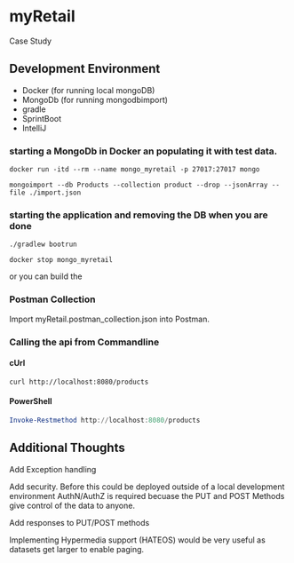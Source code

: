 # myRetail
Case Study

## Development Environment

- Docker (for running local mongoDB)
- MongoDb (for running mongodbimport)
- gradle
- SprintBoot
- IntelliJ

### starting a MongoDb in Docker an populating it with test data.

```
docker run -itd --rm --name mongo_myretail -p 27017:27017 mongo

mongoimport --db Products --collection product --drop --jsonArray --file ./import.json

```

### starting the application and removing the DB when you are done

```
./gradlew bootrun

docker stop mongo_myretail
```

or you can build the


### Postman Collection

Import myRetail.postman_collection.json into Postman.


### Calling the api from Commandline

#### cUrl

``` shell
curl http://localhost:8080/products
```

#### PowerShell

``` powershell
Invoke-Restmethod http://localhost:8080/products
```

## Additional Thoughts

Add Exception handling

Add security.  Before this could be deployed outside of a local
development environment AuthN/AuthZ is required becuase the PUT and POST Methods give control of the data to anyone.

Add responses to PUT/POST methods

Implementing Hypermedia support (HATEOS) would be very useful as datasets get larger to enable paging.







